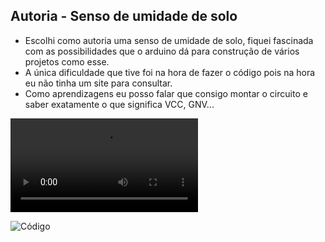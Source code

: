 <h2>Autoria - Senso de umidade de solo
  </h2>

- Escolhi como autoria uma senso de umidade de solo, fiquei fascinada com as possibilidades que o arduino dá para construção de vários projetos como esse.  
- A única dificuldade que tive foi na hora de fazer o código pois na hora eu não tinha um site para consultar.
- Como aprendizagens eu posso falar que consigo montar o circuito e saber exatamente o que significa VCC, GNV...

![Vídeo](https://github.com/luwzx/portfolio/blob/Portfolio/Fundamentos%20de%20TI/Autoria/Umidade%20de%20solo/V%C3%ADdeo%20Umidade/Autoria%20Arduino%20(20%20de%20jun.%20de%202022%2011_21).MOV) 

![Código](https://github.com/luwzx/portfolio/blob/Portfolio/Fundamentos%20de%20TI/Autoria/Umidade%20de%20solo/Umidade_solo/Umidade_solo.ino)

